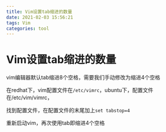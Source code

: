 ```yaml
---
title: Vim设置tab缩进的数量
date: 2021-02-03 15:56:21
tags: Vim
categories: tool
---
```

# Vim设置tab缩进的数量

vim编辑器默认tab缩进8个空格，需要我们手动修改为缩进4个空格

在redhat下，vim配置文件在`/etc/vimrc`，ubuntu下，配置文件在/etc/vim/vimrc，

找到配置文件，在配置文件的末尾加上`set tabstop=4`

重新启动vim，再次使用tab即缩进4个空格
